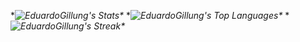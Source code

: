 **![EduardoGillung's Stats](https://github-readme-stats.vercel.app/api?username=EduardoGillung&theme=dark&show_icons=true&hide_border=true&count_private=true)\**
**![EduardoGillung's Top Languages](https://github-readme-stats.vercel.app/api/top-langs/?username=EduardoGillung&theme=dark&show_icons=true&hide_border=true&layout=compact)\**
**![EduardoGillung's Streak](https://github-readme-streak-stats.herokuapp.com/?user=EduardoGillung&theme=dark&hide_border=true)\**
<!--
**EduardoGillung/EduardoGillung** is a ✨ _special_ ✨ repository because its `README.md` (this file) appears on your GitHub profile.

Here are some ideas to get you started:

- 🔭 I’m currently working on ...
- 🌱 I’m currently learning ...
- 👯 I’m looking to collaborate on ...
- 🤔 I’m looking for help with ...
- 💬 Ask me about ...
- 📫 How to reach me: ...
- 😄 Pronouns: ...
- ⚡ Fun fact: ...
-->
